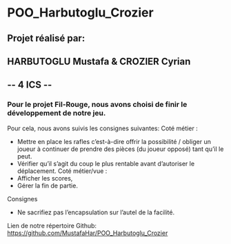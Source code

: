 # POO_Harbutoglu_Crozier

## Projet réalisé par:
## HARBUTOGLU Mustafa & CROZIER Cyrian
## -- 4 ICS --

### Pour le projet Fil-Rouge, nous avons choisi de finir le développement de notre jeu.

Pour cela, nous avons suivis les consignes suivantes:
Coté métier : 
- Mettre en place les rafles c’est-à-dire offrir la possibilité / obliger un joueur à continuer de prendre des pièces (du joueur opposé) tant qu’il le peut.
- Vérifier qu’il s’agit du coup le plus rentable avant d’autoriser le déplacement.
Coté métier/vue : 
- Afficher les scores, 
- Gérer la fin de partie.

Consignes
- Ne sacrifiez pas l’encapsulation sur l’autel de la facilité. 

Lien de notre répertoire Github:
https://github.com/MustafaHar/POO_Harbutoglu_Crozier
